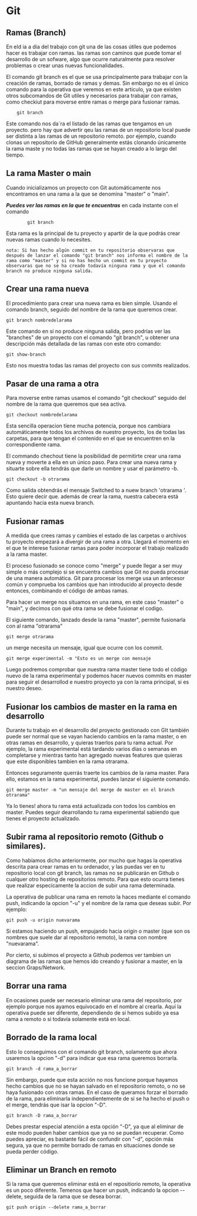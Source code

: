 # Git

## Ramas (Branch)

En eld ia a dia del trabajo con git una de las cosas útiles que podemos hacer es trabajar con ramas. las ramas son caminos que puede tomar el desarrollo de un sofware, algo que ocurre naturalmente para resolver problemas o crear unas nuevas funcionalidades.


El comando git branch es el que se usa principalmente para trabajar con la creación de ramas, borrado de ramas y demas. Sin embargo no es el único comando para la operativa que veremos en este articulo, ya que existen otros subcomandos de Git utiles y necesarios para trabajar con ramas, como checkiut para moverse entre ramas o merge para fusionar ramas.

```
	git branch
```

Este comando nos da´ra el listado de las ramas que tengamos en un proyecto. pero hay que advertir qeu las ramas de un repositorio local puede ser distinta a las ramas de un repositorio remoto. por ejemplo, cuando clonas un repositorio de GitHub generalmente estás clonando únicamente la rama maste y no todas las ramas que se hayan creado a lo largo del tiempo.


## La rama Master o main

Cuando inicializamos un proyecto con Git automáticamente nos encontramos en una rama a la que se denomina "master" o "main".

***Puedes ver las ramas en la que te encuentras*** en cada instante con el comando

```
		git branch
```

Esta rama es la principal de tu proyecto y apartir de la que podrás crear nuevas ramas cuando lo necesites.

```
nota: Si has hecho algún commit en tu repositorio observaras que después de lanzar el comando "git branch" nos informa el nombre de la rama como "master" y si no has hecho un commit en tu proyecto observaras que no se ha creado todavía ninguna rama y que el comando branch no produce ninguna salida.
```

## Crear una rama nueva

El procedimiento para crear una nueva rama es bien simple. Usando el comando branch, seguido del nombre de la rama que queremos crear.

```
git branch nombredelarama
```

Este comando en sí no produce ninguna salida, pero podrías ver las "branches" de un proyecto con el comando "git branch", u obtener una descripción más detallada de las ramas con este otro comando:

```
git show-branch
```

Esto nos muestra todas las ramas del proyecto con sus commits realizados.

## Pasar de una rama a otra

Para moverse entre ramas usamos el comando "git checkout" seguido del nombre de la rama que queremos que sea activa.

```
git checkout nombredelarama
```

Esta sencilla operacion tiene mucha potencia, porque nos cambiara automáticamente todos los archivos de nuestro proyecto, los de todas las carpetas, para que tengan el contenido en el que se encuentren en la correspondiente rama.

El commando chechout tiene la posibilidad de permitirte crear una rama nueva y moverte a ella en un único paso. Para crear una nueva rama y situarte sobre ella tendrás que darle un nombre y usar el parámetro -b.

```
git checkout -b otrarama
```

Como salida obtendrás el mensaje Switched to a nuew branch 'otrarama '. Esto quiere decir que. además de crear la rama, nuestra cabecera está apuntando hacia esta nueva branch.

## Fusionar ramas

A medida que crees ramas y cambies el estado de las carpetas o archivos tu proyecto empezará a divergir de una rama a otra. Llegará el momento en el que te interese fusionar ramas para poder incorporar el trabajo realizado a la rama master.

El proceso fusionado se conoce como "merge" y puede llegar a ser muy simple o más complejo si se encuentra cambios que Git no pueda procesar de una manera automática. Git para procesar los merge usa un antecesor común y comprueba los cambios que han  introducido al proyecto desde entonces, combinando el código de ambas ramas.

Para hacer un merge nos situamos en una rama, en este caso "master" o "main", y decimos con qué otra rama se debe fusionar el codigo.

El siguiente comando, lanzado desde la rama "master", permite fusionarla con al rama "otrarama"

```
git merge otrarama
```

un merge necesita un mensaje, igual que ocurre con los commit.

```
git merge experimental -m "Esto es un merge con mensaje
```

Luego podremos comprobar que nuestra rama master tiene todo el código nuevo de la rama experimental y podemos hacer nuevos commits en master para seguir el desarrollod e nuestro proyecto ya con la rama principal, si es nuestro deseo.

## Fusionar los cambios de master en la rama en desarrollo

Durante tu trabajo en el desarrollo del proyecto gestionado con GIt también puede ser normal que se vayan haciendo cambios en la rama master, o en otras ramas en desarrollo, y quieras traerlos para tu rama actual. Por ejemplo, la rama experimental está tardando varios días o semanas en completarse y mientras tanto han agregado nuevas features que quieras que este disponibles tambien en la rama otrarama.

Entonces seguramente querrás traerte los cambios de la rama master. Para ello, estamos en la rama experimental, puedes lanzar el siguiente comando.

```
git merge master -m "un mensaje del merge de master en el branch otrarama"
```

Ya lo tienes! ahora tu rama está actualizada con todos los cambios en master. Puedes seguir dearrollando tu rama experimental sabiendo que tienes el proyecto actualizado.

## Subir rama al repositorio remoto (Github o similares).

Como  habíamos dicho anteriormente, por mucho que hagas la operativa descrita para crear ramas en tu ordenador, y las puedas ver en tu repositorio local con git branch, las ramas no se publicarán en Github o cualquer otro hosting de repositorios remoto.
Para que esto ocurra tienes que realizar especícamente la accion de subir una rama determinada.

La operativa de publicar una rama en remoto la haces mediante el comando push, indicando la opcion "-u" y el nombre de la rama que deseas subir. Por ejemplo:

```
git push -u origin nuevarama
```

Si estamos haciendo un push, empujando hacia origin o master (que son os nombres que suele dar al repositorio remoto), la rama con nombre "nuevarama".

Por cierto, si subimos el proyecto a Github podemos ver tambien un diagrama de las ramas que hemos ido creando y fusionar a master, en la seccion Graps/Network.

## Borrar una rama

En ocasiones puede ser necesario eliminar una rama del repositorio, por ejemplo porque nos ayamos equivocado en el nombre al crearla. Aquí la operativa puede ser diferente, dependiendo de si hemos subido ya esa rama a remoto o si todavía solamente está en local.

## Borrado de la rama local

Esto lo conseguimos con el comando git branch, solamente que ahora usaremos la opcion "-d" para indicar que esa rama queremos borrarla.

```
git branch -d rama_a_borrar
```

Sin embargo, puede que esta acción no nos funcione porque hayamos hecho cambios que no se hayan salvado en el repositorio remoto, o no se haya fusionado con otras ramas. En el caso de queramos forzar el borrado de la rama, para eliminarla independientemente de si se ha hecho el push o el merge, tendrás que isar la opcion "-D".

```
git branch -D rama_a_borrar
```
Debes prestar especial atención a esta opción "-D", ya que al eliminar de este modo pueden haber cambios que ya no se puedan recuperar. Como puedes apreciar, es bastante fácil de confundir con "-d", opción más segura, ya que no permite borrado de ramas en situaciones donde se pueda perder código.

## Eliminar un Branch en remoto

Si la rama que queremos eliminar está en el repositiorio remoto, la operativa es un poco diferente. Temenos que hacer un push, indicando la opcion --delete, seguida de la rama que se desea borrar.

```
git push origin --delete rama_a_borrar
```
